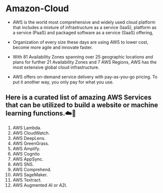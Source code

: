 # Amazon-Cloud

* AWS is the world most comprehensive and widely used cloud platform that includes a mixture of infrastructure as a service (IaaS), platform as a service (PaaS) and packaged software as a service (SaaS) offering, 

* Organization of every size these days are using AWS to lower cost, become more agile and innovate faster. 

* With 81 Availability Zones spanning over 25 geographic locations and plans for further 21 Availability Zones and 7 AWS Regions, AWS has the most extensive global cloud infrastructure. 

* AWS offers on-demand service delivery with pay-as-you-go pricing. To put it another way, you only pay for what you use. 

## Here is a curated list of amazing AWS Services that can be utilized to build a website or  machine learning functions.☁️🚀
1. AWS Lambda.
2. AWS CloudWatch.
3. AWS DeepLens.
4. AWS GreenGrass.
5. AWS Amplify.
6. AWS Cognito
7. AWS AppSync.
8. AWS SNS.
9. AWS Comprehend.
10. AWS SageMaker.
11. AWS Textract.
12. AWS Augmented AI or A2I.


